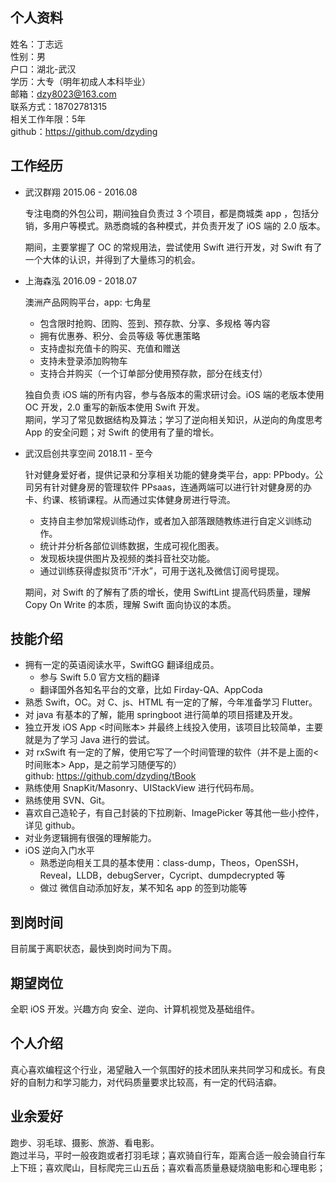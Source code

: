 ## 个人资料
姓名：丁志远  
性别：男  
户口：湖北-武汉  
学历：大专（明年初成人本科毕业）  
邮箱：dzy8023@163.com  
联系方式：18702781315  
相关工作年限：5年  
github：https://github.com/dzyding

## 工作经历
- 武汉群翔 2015.06 - 2016.08  

    专注电商的外包公司，期间独自负责过 3 个项目，都是商城类 app ，包括分销，多用户等模式。熟悉商城的各种模式，并负责开发了 iOS 端的 2.0 版本。  

    期间，主要掌握了 OC 的常规用法，尝试使用 Swift 进行开发，对 Swift 有了一个大体的认识，并得到了大量练习的机会。  

- 上海森泓 2016.09 - 2018.07  

    澳洲产品网购平台，app: 七角星 

    - 包含限时抢购、团购、签到、预存款、分享、多规格 等内容  
    - 拥有优惠券、积分、会员等级 等优惠策略  
    - 支持虚拟充值卡的购买、充值和赠送  
    - 支持未登录添加购物车  
    - 支持合并购买（一个订单部分使用预存款，部分在线支付）

    独自负责 iOS 端的所有内容，参与各版本的需求研讨会。iOS 端的老版本使用 OC 开发，2.0 重写的新版本使用 Swift 开发。  
    期间，学习了常见数据结构及算法；学习了逆向相关知识，从逆向的角度思考 App 的安全问题；对 Swift 的使用有了量的增长。    

- 武汉启创共享空间 2018.11 - 至今  
    
    针对健身爱好者，提供记录和分享相关功能的健身类平台，app: PPbody。公司另有针对健身房的管理软件 PPsaas，连通两端可以进行针对健身房的办卡、约课、核销课程。从而通过实体健身房进行导流。 

    - 支持自主参加常规训练动作，或者加入部落跟随教练进行自定义训练动作。  
    - 统计并分析各部位训练数据，生成可视化图表。  
    - 发现板块提供图片及视频的类抖音社交功能。  
    - 通过训练获得虚拟货币“汗水”，可用于送礼及微信订阅号提现。  

    期间，对 Swift 的了解有了质的增长，使用 SwiftLint 提高代码质量，理解 Copy On Write 的本质，理解 Swift 面向协议的本质。

## 技能介绍

- 拥有一定的英语阅读水平，SwiftGG 翻译组成员。  
    - 参与 Swift 5.0 官方文档的翻译  
    - 翻译国外各知名平台的文章，比如 Firday-QA、AppCoda  
- 熟悉 Swift，OC。对 C、js、HTML 有一定的了解，今年准备学习 Flutter。  
- 对 java 有基本的了解，能用 springboot 进行简单的项目搭建及开发。
- 独立开发 iOS App <时间账本> 并最终上线投入使用，该项目比较简单，主要就是为了学习 Java 进行的尝试。
- 对 rxSwift 有一定的了解，使用它写了一个时间管理的软件（并不是上面的<时间账本> App，是之前学习随便写的）  
    github: https://github.com/dzyding/tBook
- 熟练使用 SnapKit/Masonry、UIStackView 进行代码布局。  
- 熟练使用 SVN、Git。  
- 喜欢自己造轮子，有自己封装的下拉刷新、ImagePicker 等其他一些小控件，详见 github。  
- 对业务逻辑拥有很强的理解能力。  
- iOS 逆向入门水平 
    - 熟悉逆向相关工具的基本使用：class-dump，Theos，OpenSSH，Reveal，LLDB，debugServer，Cycript、dumpdecrypted 等
    - 做过 微信自动添加好友，某不知名 app 的签到功能等

## 到岗时间
目前属于离职状态，最快到岗时间为下周。  

## 期望岗位
全职 iOS 开发。兴趣方向 安全、逆向、计算机视觉及基础组件。  

## 个人介绍
真心喜欢编程这个行业，渴望融入一个氛围好的技术团队来共同学习和成长。有良好的自制力和学习能力，对代码质量要求比较高，有一定的代码洁癖。  

## 业余爱好
跑步、羽毛球、摄影、旅游、看电影。  
跑过半马，平时一般夜跑或者打羽毛球；喜欢骑自行车，距离合适一般会骑自行车上下班；喜欢爬山，目标爬完三山五岳；喜欢看高质量悬疑烧脑电影和心理电影；

